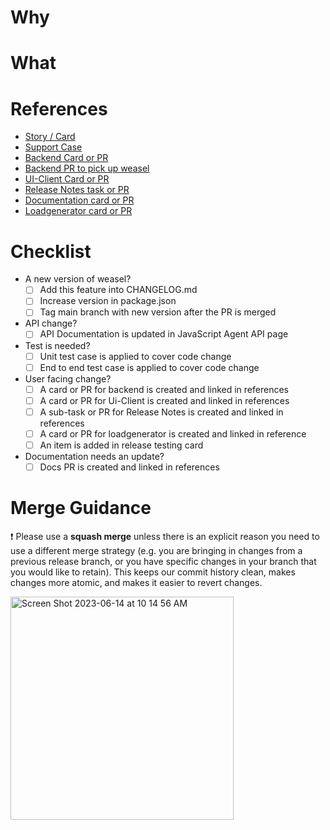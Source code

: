 # Why

<!--
Please describe why you are proposing this code change. This should include
at least a single text paragraph. When possible formulate this from the
perspective of the product team.
-->

# What

<!--
Please explain what you did. For small/trivial changes a single paragraph is
probably sufficient. For any larger changes this should include design
choices.
-->

# References

<!-- Please include links to other artifacts related to this code change. -->

- [Story / Card](http://example.com)
- [Support Case](http://example.com)
- [Backend Card or PR](http://example.com)
- [Backend PR to pick up weasel](http://example.com)
- [UI-Client Card or PR](http://example.com)
- [Release Notes task or PR](http://example.com)
- [Documentation card or PR](https://example.com)
- [Loadgenerator card or PR](http://example.com)

# Checklist

<!-- Please tick of these checklist items if applicable (or remove if not applicable). -->

- A new version of weasel?
  - [ ] Add this feature into CHANGELOG.md
  - [ ] Increase version in package.json
  - [ ] Tag main branch with new version after the PR is merged
- API change?
  - [ ] API Documentation is updated in JavaScript Agent API page
- Test is needed?
  - [ ] Unit test case is applied to cover code change
  - [ ] End to end test case is applied to cover code change
- User facing change?
  - [ ] A card or PR for backend is created and linked in references
  - [ ] A card or PR for Ui-Client is created and linked in references
  - [ ] A sub-task or PR for Release Notes is created and linked in references
  - [ ] A card or PR for loadgenerator is created and linked in reference
  - [ ] An item is added in release testing card
- Documentation needs an update?
  - [ ] Docs PR is created and linked in references

# Merge Guidance

❗ Please use a **squash merge** unless there is an explicit reason you need to use a different merge strategy (e.g. you are bringing in changes from a previous release branch, or you have specific changes in your branch that you would like to retain). This keeps our commit history clean, makes changes more atomic, and makes it easier to revert changes.

<img width="357" alt="Screen Shot 2023-06-14 at 10 14 56 AM" src="https://media.github.ibm.com/user/365791/files/a8ee10ca-527e-4ad7-8bb9-b366509a8026">

